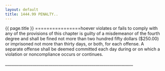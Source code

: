 ```yaml
---
layout: default 
title: 1444.99 PENALTY..
---
```


{{ page.title }}
================hoever violates or fails to comply with any of the provisions of this
chapter is guilty of a misdemeanor of the fourth degree and shall be
fined not more than two hundred fifty dollars (\$250.00) or imprisoned
not more than thirty days, or both, for each offense. A separate offense
shall be deemed committed each day during or on which a violation or
noncompliance occurs or continues.

\_\_\_\_\_\_\_\_\_\_\_\_\_\_\_\_\_\_\_\_\_\_\_\_\_\_\_\_\_\_\_\_\_\_\_\_\_\_\_\_\_\_\_\_\_\_\_\_\_\_\_\_\_\_\_\_\_\_\_\_\_\_\_\_\_
